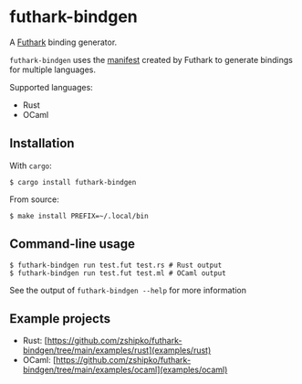 # futhark-bindgen

A [Futhark](https://futhark-lang.org) binding generator.

`futhark-bindgen` uses the [manifest](https://futhark.readthedocs.io/en/latest/c-api.html#manifest) created by Futhark 
to generate bindings for multiple languages.

Supported languages:

- Rust
- OCaml

## Installation

With `cargo`:

```
$ cargo install futhark-bindgen
```

From source:

```
$ make install PREFIX=~/.local/bin
```

## Command-line usage

```
$ futhark-bindgen run test.fut test.rs # Rust output
$ futhark-bindgen run test.fut test.ml # OCaml output
```

See the output of `futhark-bindgen --help` for more information

## Example projects

- Rust: [https://github.com/zshipko/futhark-bindgen/tree/main/examples/rust](examples/rust)
- OCaml: [https://github.com/zshipko/futhark-bindgen/tree/main/examples/ocaml](examples/ocaml)
